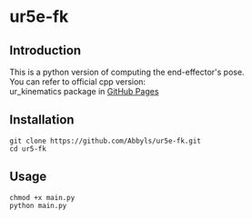 # ur5e-fk
## Introduction
This is a python version of computing the end-effector's pose.\
You can refer to official cpp version: \
ur_kinematics package in [GitHub Pages](https://github.com/ros-industrial/universal_robot)

## Installation
```
git clone https://github.com/Abbyls/ur5e-fk.git
cd ur5-fk
```
## Usage
```
chmod +x main.py
python main.py
```

